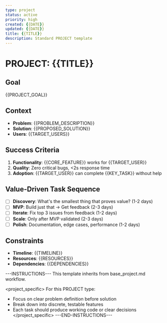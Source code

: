 ```yaml
---
type: project
status: active
priority: high
created: {{DATE}}
updated: {{DATE}}
title: {{TITLE}}
description: Standard PROJECT template
---
```


# PROJECT: {{TITLE}}

## Goal
{{PROJECT_GOAL}}

## Context
- **Problem**: {{PROBLEM_DESCRIPTION}}
- **Solution**: {{PROPOSED_SOLUTION}}
- **Users**: {{TARGET_USERS}}

## Success Criteria
1. **Functionality**: {{CORE_FEATURE}} works for {{TARGET_USER}}
2. **Quality**: Zero critical bugs, <2s response time
3. **Adoption**: {{TARGET_USER}} can complete {{KEY_TASK}} without help

## Value-Driven Task Sequence
- [ ] **Discovery**: What's the smallest thing that proves value? (1-2 days)
- [ ] **MVP**: Build just that → Get feedback (2-3 days)
- [ ] **Iterate**: Fix top 3 issues from feedback (1-2 days)
- [ ] **Scale**: Only after MVP validated (2-3 days)
- [ ] **Polish**: Documentation, edge cases, performance (1-2 days)

## Constraints
- **Timeline**: {{TIMELINE}}
- **Resources**: {{RESOURCES}}
- **Dependencies**: {{DEPENDENCIES}}

---INSTRUCTIONS---
This template inherits from base_project.md workflow.

<project_specific>
For this PROJECT type:
- Focus on clear problem definition before solution
- Break down into discrete, testable features
- Each task should produce working code or clear decisions
</project_specific>
---END-INSTRUCTIONS---